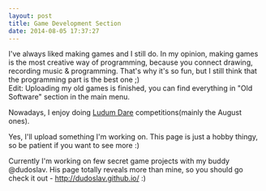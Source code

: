 ```yaml
---
layout: post
title: Game Development Section
date: 2014-08-05 17:37:27
---
```


I've always liked making games and I still do. In my opinion, making games is the most creative way of programming, because you connect drawing, recording music & programming. That's why it's so fun, but I still think that the programming part is the best one ;) <br>
Edit: Uploading my old games is finished, you can find everything in "Old Software" section in the main menu.

Nowadays, I enjoy doing [Ludum Dare](http://www.ludumdare.com/) competitions(mainly the August ones).

Yes, I'll upload something I'm working on. This page is just a hobby thingy, so be patient if you want to see more :)

Currently I'm working on few secret game projects with my buddy @dudoslav. His page totally reveals more than mine, so you should go check it out - http://dudoslav.github.io/ :)
